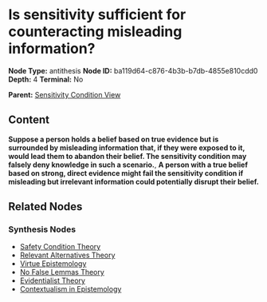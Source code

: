 # Is sensitivity sufficient for counteracting misleading information?

**Node Type:** antithesis
**Node ID:** ba119d64-c876-4b3b-b7db-4855e810cdd0
**Depth:** 4
**Terminal:** No

**Parent:** [Sensitivity Condition View](sensitivity-condition-view-synthesis-933ab1b6-f0df-42f7-802c-ef088f97f9ce.md)

## Content

**Suppose a person holds a belief based on true evidence but is surrounded by misleading information that, if they were exposed to it, would lead them to abandon their belief. The sensitivity condition may falsely deny knowledge in such a scenario.**, **A person with a true belief based on strong, direct evidence might fail the sensitivity condition if misleading but irrelevant information could potentially disrupt their belief.**

## Related Nodes

### Synthesis Nodes

- [Safety Condition Theory](safety-condition-theory-synthesis-e81cf975-2fb3-4869-ab8d-0a406746107f.md)
- [Relevant Alternatives Theory](relevant-alternatives-theory-synthesis-57a636bc-2db6-4aee-87fd-f8249f1f8171.md)
- [Virtue Epistemology](virtue-epistemology-synthesis-a17c162f-7e78-44d7-8f53-45e72f9e826a.md)
- [No False Lemmas Theory](no-false-lemmas-theory-synthesis-1449ac9b-b2aa-4b5e-88d4-d00c1e49a29e.md)
- [Evidentialist Theory](evidentialist-theory-synthesis-1abfcb95-3603-488f-9cac-6f1f959b4c4c.md)
- [Contextualism in Epistemology](contextualism-in-epistemology-synthesis-b86f47e4-3ede-4f2f-af5e-efa85d8d3ad6.md)
